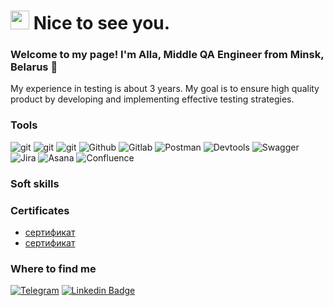 <h1><img src="https://emojis.slackmojis.com/emojis/images/1531849430/4246/blob-sunglasses.gif?1531849430" width="30"/> Nice to see you.</h1>

### Welcome to my page! I'm Alla, Middle QA Engineer from Minsk, Belarus 👋
My experience in testing is about 3 years. My goal is to ensure high quality product by developing and implementing effective testing strategies.

### Tools

<img alt="git" src="https://img.shields.io/badge/-Git-F05032?style=flat-square&logo=git&logoColor=white" />
<img alt="git" src="https://img.shields.io/badge/-MySQL-blue?style=flat-square&logo=MySQL&logoColor=white" />
<img alt="git" src="https://img.shields.io/badge/-phpMyAdmin-F9A03C?style=flat-square&logo=phpMyAdmin&logoColor=white" />
<img alt="Github" src="https://img.shields.io/badge/-Github-311C87?style=flat-square&logo=github&logoColor=white" />
<img alt="Gitlab" src="https://img.shields.io/badge/-Gitlab-E10098?style=flat-square&logo=gitlab&logoColor=white" />
<img alt="Postman" src="https://img.shields.io/badge/-Postman-FB542B?style=flat-square&logo=postman&logoColor=white" />
<img alt="Devtools" src="https://img.shields.io/badge/-Devtools-430098?style=flat-square&logo=devtools&logoColor=white" />
<img alt="Swagger" src="https://img.shields.io/badge/-Swagger-13aa52?style=flat-square&logo=Swagger&logoColor=white" />
<img alt="Jira" src="https://img.shields.io/badge/-Jira-007ACC?style=flat-square&logo=Jira&logoColor=white" />
<img alt="Asana" src="https://img.shields.io/badge/-Asana-DD0031?style=flat-square&logo=Asana&logoColor=white" />
<img alt="Confluence" src="https://img.shields.io/badge/-Confluence-1a73e8?style=flat-square&logo=Confluence&logoColor=white" />


### Soft skills


### Certificates
- [сертификат](https://github.com/alla1978/alla1978/blob/main/image-1.png)
- [сертификат](https://github.com/alla1978/alla1978/blob/main/image.png)

### Where to find me
[![Telegram](https://img.shields.io/badge/-Telegram-090909?style=for-the-badge&logo=telegram&logoColor=27A0D9)](https://t.me/alla01091)
[![Linkedin Badge](https://img.shields.io/badge/-LinkedIn-090909?style=for-the-badge&logo=linkedin&logoColor=007BB6)](https://www.linkedin.com/in/alla-gilep)
